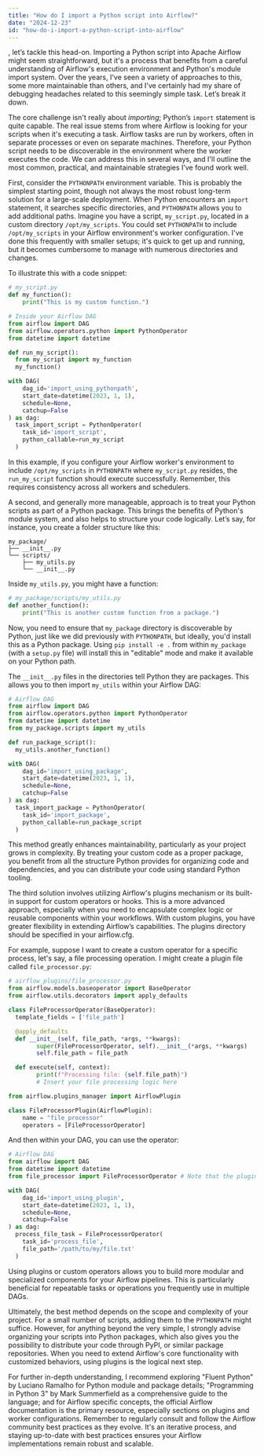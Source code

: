 ```yaml
---
title: "How do I import a Python script into Airflow?"
date: "2024-12-23"
id: "how-do-i-import-a-python-script-into-airflow"
---
```


, let’s tackle this head-on. Importing a Python script into Apache Airflow might seem straightforward, but it's a process that benefits from a careful understanding of Airflow's execution environment and Python's module import system. Over the years, I've seen a variety of approaches to this, some more maintainable than others, and I've certainly had my share of debugging headaches related to this seemingly simple task. Let’s break it down.

The core challenge isn't really about *importing*; Python’s `import` statement is quite capable. The real issue stems from where Airflow is looking for your scripts when it's executing a task. Airflow tasks are run by workers, often in separate processes or even on separate machines. Therefore, your Python script needs to be discoverable in the environment where the worker executes the code. We can address this in several ways, and I'll outline the most common, practical, and maintainable strategies I’ve found work well.

First, consider the `PYTHONPATH` environment variable. This is probably the simplest starting point, though not always the most robust long-term solution for a large-scale deployment. When Python encounters an `import` statement, it searches specific directories, and `PYTHONPATH` allows you to add additional paths. Imagine you have a script, `my_script.py`, located in a custom directory `/opt/my_scripts`. You could set `PYTHONPATH` to include `/opt/my_scripts` in your Airflow environment's worker configuration. I've done this frequently with smaller setups; it's quick to get up and running, but it becomes cumbersome to manage with numerous directories and changes.

To illustrate this with a code snippet:

```python
# my_script.py
def my_function():
    print("This is my custom function.")

# Inside your Airflow DAG
from airflow import DAG
from airflow.operators.python import PythonOperator
from datetime import datetime

def run_my_script():
  from my_script import my_function
  my_function()

with DAG(
    dag_id='import_using_pythonpath',
    start_date=datetime(2023, 1, 1),
    schedule=None,
    catchup=False
) as dag:
  task_import_script = PythonOperator(
    task_id='import_script',
    python_callable=run_my_script
  )
```

In this example, if you configure your Airflow worker's environment to include `/opt/my_scripts` in `PYTHONPATH` where `my_script.py` resides, the `run_my_script` function should execute successfully. Remember, this requires consistency across all workers and schedulers.

A second, and generally more manageable, approach is to treat your Python scripts as part of a Python package. This brings the benefits of Python's module system, and also helps to structure your code logically. Let’s say, for instance, you create a folder structure like this:

```
my_package/
├── __init__.py
└── scripts/
    ├── my_utils.py
    └── __init__.py
```
Inside `my_utils.py`, you might have a function:

```python
# my_package/scripts/my_utils.py
def another_function():
    print("This is another custom function from a package.")
```

Now, you need to ensure that `my_package` directory is discoverable by Python, just like we did previously with `PYTHONPATH`, but ideally, you'd install this as a Python package. Using `pip install -e .` from within `my_package` (with a `setup.py` file) will install this in "editable" mode and make it available on your Python path.

The `__init__.py` files in the directories tell Python they are packages. This allows you to then import `my_utils` within your Airflow DAG:

```python
# Airflow DAG
from airflow import DAG
from airflow.operators.python import PythonOperator
from datetime import datetime
from my_package.scripts import my_utils

def run_package_script():
  my_utils.another_function()

with DAG(
    dag_id='import_using_package',
    start_date=datetime(2023, 1, 1),
    schedule=None,
    catchup=False
) as dag:
  task_import_package = PythonOperator(
    task_id='import_package',
    python_callable=run_package_script
  )

```

This method greatly enhances maintainability, particularly as your project grows in complexity. By treating your custom code as a proper package, you benefit from all the structure Python provides for organizing code and dependencies, and you can distribute your code using standard Python tooling.

The third solution involves utilizing Airflow's plugins mechanism or its built-in support for custom operators or hooks. This is a more advanced approach, especially when you need to encapsulate complex logic or reusable components within your workflows. With custom plugins, you have greater flexibility in extending Airflow’s capabilities. The plugins directory should be specified in your airflow.cfg.

For example, suppose I want to create a custom operator for a specific process, let's say, a file processing operation. I might create a plugin file called `file_processor.py`:

```python
# airflow_plugins/file_processor.py
from airflow.models.baseoperator import BaseOperator
from airflow.utils.decorators import apply_defaults

class FileProcessorOperator(BaseOperator):
  template_fields = ['file_path']

  @apply_defaults
  def __init__(self, file_path, *args, **kwargs):
        super(FileProcessorOperator, self).__init__(*args, **kwargs)
        self.file_path = file_path

  def execute(self, context):
        print(f"Processing file: {self.file_path}")
        # Insert your file processing logic here

from airflow.plugins_manager import AirflowPlugin

class FileProcessorPlugin(AirflowPlugin):
    name = "file_processor"
    operators = [FileProcessorOperator]
```

And then within your DAG, you can use the operator:

```python
# Airflow DAG
from airflow import DAG
from datetime import datetime
from file_processor import FileProcessorOperator # Note that the plugin has to be in your airflow plugin directory

with DAG(
    dag_id='import_using_plugin',
    start_date=datetime(2023, 1, 1),
    schedule=None,
    catchup=False
) as dag:
  process_file_task = FileProcessorOperator(
    task_id='process_file',
    file_path='/path/to/my/file.txt'
  )
```

Using plugins or custom operators allows you to build more modular and specialized components for your Airflow pipelines. This is particularly beneficial for repeatable tasks or operations you frequently use in multiple DAGs.

Ultimately, the best method depends on the scope and complexity of your project. For a small number of scripts, adding them to the `PYTHONPATH` might suffice. However, for anything beyond the very simple, I strongly advise organizing your scripts into Python packages, which also gives you the possibility to distribute your code through PyPI, or similar package repositories. When you need to extend Airflow's core functionality with customized behaviors, using plugins is the logical next step.

For further in-depth understanding, I recommend exploring "Fluent Python" by Luciano Ramalho for Python module and package details; "Programming in Python 3" by Mark Summerfield as a comprehensive guide to the language; and for Airflow specific concepts, the official Airflow documentation is the primary resource, especially sections on plugins and worker configurations. Remember to regularly consult and follow the Airflow community best practices as they evolve. It's an iterative process, and staying up-to-date with best practices ensures your Airflow implementations remain robust and scalable.
